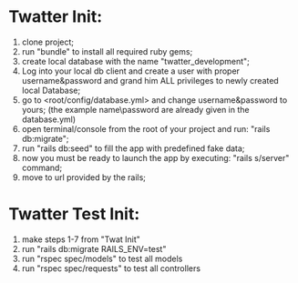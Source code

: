 # Twatter Init:

1. clone project;
2. run "bundle" to install all required ruby gems;
3. create local database with the name "twatter_development";
4. Log into your local db client and create a user with proper username&password and grand him ALL privileges to newly
   created local Database;
5. go to <root/config/database.yml> and change username&password to yours;
   (the example name\password are already given in the database.yml)
6. open terminal/console from the root of your project and run: "rails db:migrate";
7. run "rails db:seed" to fill the app with predefined fake data;
8. now you must be ready to launch the app by executing: "rails s/server" command;
9. move to url provided by the rails;

# Twatter Test Init:

1. make steps 1-7 from "Twat Init"
2. run "rails db:migrate RAILS_ENV=test"
3. run "rspec spec/models" to test all models
4. run "rspec spec/requests" to test all controllers